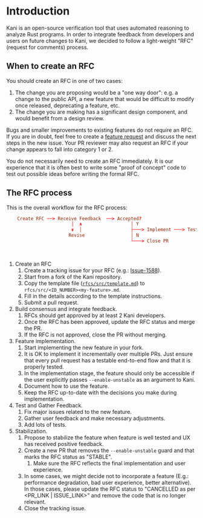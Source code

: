 # Introduction

Kani is an open-source verification tool that uses automated reasoning to analyze Rust programs. In order to
integrate feedback from developers and users on future changes to Kani, we decided to follow a light-weight
"RFC" (request for comments) process.

## When to create an RFC

You should create an RFC in one of two cases:

1. The change you are proposing would be a "one way door": e.g. a change to the public API, a new feature that would be difficult to modify once released, deprecating a feature, etc.
2. The change you are making has a significant design component, and would benefit from a design review.

Bugs and smaller improvements to existing features do not require an RFC.
If you are in doubt, feel free to create  a [feature request](https://github.com/model-checking/kani/issues/new?assignees=&labels=&template=feature_request.md) and discuss the next steps in the new issue.
Your PR reviewer may also request an RFC if your change appears to fall into category 1 or 2.

You do not necessarily need to create an RFC immediately. It is our experience that it is often best to write some "proof of concept" code to test out possible ideas before writing the formal RFC.

## The RFC process

This is the overall workflow for the RFC process:

```toml
    Create RFC ──> Receive Feedback  ──> Accepted?
                        │  ∧                  │ Y
                        ∨  │                  ├───> Implement ───> Test + Feedback ───> Stabilize?
                       Revise                 │ N                                          │ Y
                                              └───> Close PR                               ├───> RFC Stable
                                                                                           │ N
                                                                                           └───> Remove feature
```

1. Create an RFC
   1. Create a tracking issue for your RFC (e.g.: [Issue-1588](https://github.com/model-checking/kani/issues/1588)).
   2. Start from a fork of the Kani repository.
   3. Copy the template file ([`rfcs/src/template.md`](./template.md)) to `rfcs/src/<ID_NUMBER><my-feature>.md`.
   4. Fill in the details according to the template instructions.
   5. Submit a pull request.
2. Build consensus and integrate feedback.
   1. RFCs should get approved by at least 2 Kani developers.
   2. Once the RFC has been approved, update the RFC status and merge the PR.
   3. If the RFC is not approved, close the PR without merging.
3. Feature implementation.
   1. Start implementing the new feature in your fork.
   2. It is OK to implement it incrementally over multiple PRs. Just ensure that every pull request has a testable
      end-to-end flow and that it is properly tested.
   3. In the implementation stage, the feature should only be accessible if the user explicitly passes
      `--enable-unstable` as an argument to Kani.
   4. Document how to use the feature.
   5. Keep the RFC up-to-date with the decisions you make during implementation.
4. Test and Gather Feedback.
   1. Fix major issues related to the new feature.
   2. Gather user feedback and make necessary adjustments.
   3. Add lots of tests.
5. Stabilization.
   1. Propose to stabilize the feature when feature is well tested and UX has received positive feedback.
   2. Create a new PR that removes the `--enable-unstable` guard and that marks the RFC status as "STABLE".
      1. Make sure the RFC reflects the final implementation and user experience.
   3. In some cases, we might decide not to incorporate a feature
      (E.g.: performance degradation, bad user experience, better alternative).
      In those cases, please update the RFC status to "CANCELLED as per <PR_LINK | ISSUE_LINK>" and remove the code
      that is no longer relevant.
   4. Close the tracking issue.